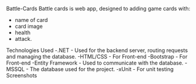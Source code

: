 Battle-Cards
Battle cards is web app, designed to adding game cards with: 
- name of card
- card image
- health 
- attack.

Technologies Used
-.NET - Used for the backend server, routing requests and managing the database.
-HTML/CSS - For Front-end
-Bootstrap - For Front-end
-Entity Framework - Used to communicate with the database.
-MSSQL - The database used for the project.
-xUnit - For unit testing
Screenshots

